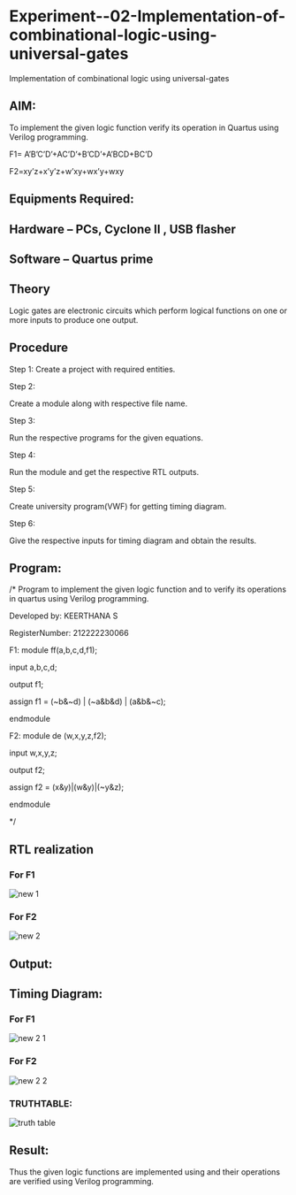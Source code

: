 # Experiment--02-Implementation-of-combinational-logic-using-universal-gates
Implementation of combinational logic using universal-gates
 
## AIM:
To implement the given logic function verify its operation in Quartus using Verilog programming.

F1= A’B’C’D’+AC’D’+B’CD’+A’BCD+BC’D 

F2=xy’z+x’y’z+w’xy+wx’y+wxy
## Equipments Required:
## Hardware – PCs, Cyclone II , USB flasher
## Software – Quartus prime

## Theory
Logic gates are electronic circuits which perform logical functions on one or more inputs to produce one output. 

## Procedure
Step 1:
Create a project with required entities.

Step 2:

Create a module along with respective file name.

Step 3:

Run the respective programs for the given equations.

Step 4:

Run the module and get the respective RTL outputs.

Step 5:

Create university program(VWF) for getting timing diagram.

Step 6:

Give the respective inputs for timing diagram and obtain the results.
## Program:
/*
Program to implement the given logic function and to verify its operations in quartus using Verilog programming.

Developed by: KEERTHANA S

RegisterNumber: 212222230066

F1:
 module ff(a,b,c,d,f1);
 
 input a,b,c,d; 
 
 output f1; 
 
 assign f1 = (~b&~d) | (~a&b&d) | (a&b&~c);
 
 endmodule
 
F2:
module de (w,x,y,z,f2);

input w,x,y,z;

output f2; 

assign f2 = (x&y)|(w&y)|(~y&z);

endmodule
 
*/
## RTL realization
### For F1
![new 1](https://user-images.githubusercontent.com/119477890/234772789-8a2f7c59-7d6d-4a09-b736-877fb4ffb960.png)

### For F2
![new 2](https://user-images.githubusercontent.com/119477890/234772835-161f6eeb-4873-4cbe-a0ec-5ebd1827e425.png)

## Output:
## Timing Diagram:
### For F1
![new 2 1](https://user-images.githubusercontent.com/119477890/234773041-da12a43a-9597-4bd8-846c-c0016e451bf4.png)

### For F2
![new 2 2](https://user-images.githubusercontent.com/119477890/234773121-59162ff2-5c29-4b6d-b9d5-1e6abac13b8f.png)

### TRUTHTABLE:
![truth table](https://user-images.githubusercontent.com/119477890/234778180-6a910702-20c9-40d1-867e-71770f9121ba.jpg)

## Result:
Thus the given logic functions are implemented using and their operations are verified using Verilog programming.
